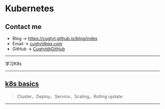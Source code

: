 # **Kubernetes**

## Contact me

* Blog -> <https://cugtyt.github.io/blog/index>
* Email -> <cugtyt@qq.com>
* GitHub -> [Cugtyt@GitHub](https://github.com/Cugtyt)

---

学习K8s

---

## [**k8s basics**](https://cugtyt.github.io/blog/kubernetes.io/k8s_basics.md)

> Cluster，Deploy，Service，Scaling，Rolling update

---
